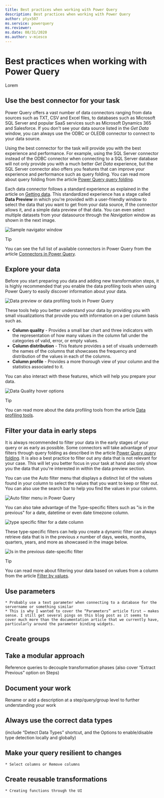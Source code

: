 ```yaml
---
title: Best practices when working with Power Query
description: Best practices when working with Power Query
author: ptyx507
ms.service: powerquery
ms.reviewer: 
ms.date: 08/31/2020
ms.author: v-miesco
---
```

# Best practices when working with Power Query

Lorem

## Use the best connector for your task

Power Query offers a vast number of data connectors ranging from data sources such as TXT, CSV and Excel files, to databases such as Microsoft SQL Server and popular SaaS services such as Microsoft Dynamics 365 and Salesforce. 
If you don't see your data source listed in the *Get Data* window, you can always use the ODBC or OLEDB connector to connect to your data source. 

Using the best connector for the task will provide you with the best experience and performance. For example, using the SQL Server connector instead of the ODBC connector when connecting to a SQL Server database will not only provide you with a much better *Get Data* experience, but the SQL Server connector also offers you features that can improve your experience and performance such as query folding. You can read more about query folding from the article [Power Query query folding](power-query-folding.md).

Each data connector follows a standard experience as explained in the article on [Getting data](get-data-experience.md). This standardized experience has a stage called **Data Preview** in which you're provided with a user-friendly window to select the data that you want to get from your data source, If the connector allows it, and a simple data preview of that data. You can even select multiple datasets from your datasource through the *Navigation* window as shown in the next image.

![Sample navigator window](images/me-navigator.png)

> [!TIP]
> You can see the full list of available connectors in Power Query from the article [Connectors in Power Query](Connectors/index.md).

## Explore your data

Before you start preparing you data and adding new transformation steps, it is highly recommended that you enable the data profiling tools when using Power Query to easily discover information about your data.

![Data preview or data profiling tools in Power Query](images/me-data-preview-tools-enabled-v2.png)

These tools help you better understand your data by providing you with small visualizations that provide you with information on a per column basis such as.
* **Column quality** - Provides a small bar chart and three indicators with the representation of how many values in the column fall under the categories of valid, error, or empty values.
* **Column distribution** - This feature provides a set of visuals underneath the names of the columns that showcases the frequency and distribution of the values in each of the columns.
* **Column profile** - Provides a more thorough view of your column and the statistics associated to it.

You can also interact with these features, which will help you prepare your data.

![Data Quality hover options](images/me-column-quality-hover.png)

> [!TIP]
> You can read more about the data profiling tools from the article [Data profiling tools](data-profiling-tools.md).

## Filter your data in early steps

It is always recommended to filter your data in the early stages of your query or as early as possible. Some connectors will take advantage of your filters through query folding as described in the article [Power Query query folding](power-query-folding.md). 
It is also a best practice to filter out any data that is not relevant for your case. This will let you better focus in your task at hand also only show you the data that you're interested in within the data preview section.

You can use the Auto filter menu that displays a distinct list of the values found in your column to select the values that you want to keep or filter out. You can also use the search bar to help you find the values in your column.

![Auto filter menu in Power Query](images/me-filter-values-auto-filter-menu.png)

You can also take advantage of the Type-specific filters such as "is in the previous" for a date, datetime or even date timezone column.

![type specific filter for a date column](images/me-filter-values-date-column.png)

These type-specific filters can help you create a dynamic filter can always retrieve data that is in the previous *x* number of days, weeks, months, quarters, years, and more as showcased in the image below.

![Is in the previous date-specific filter](images/me-is-in-the-previous.png)

> [!TIP]
> You can read more about filtering your data based on values from a column from the article [Filter by values](filter-values.md).

## Use parameters 
    * Probably use a text parameter when connecting to a database for the servername or something similar
    * This is why I wanted to cover the “Parameters” article first – makes sense. I still get several pings on this blog post as it seems to cover much more than the documentation article that we currently have, particularly around the parameter binding widgets.
## Create groups
## Take a modular approach
Reference queries to decouple transformation phases 
(also cover “Extract Previous” option on Steps)
## Document your work 
Rename or add a description at a step/query/group level to further understanding your work
## Always use the correct data types 
(include “Detect Data Types” shortcut, and the Options to enable/disable type detection locally and globally)
## Make your query resilient to changes
    * Select columns or Remove columns
## Create reusable transformations
    * Creating functions through the UI